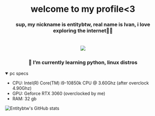 <h1 align="center">welcome to my profile<3</h1>
<h3 align="center">sup, my nickname is entitybtw, real name is Ivan, i love exploring the internet👨‍💻</h3>
<h1 align="center"> </h1>
<div align="center">
<a href="https://steamcommunity.com/id/entitybtw" target="_blank">
    <img src="https://img.shields.io/badge/Steam-171A21?style=for-the-badge&logo=steam&logoColor=white" style="margin-bottom: 5px;"/>
</a>
</div>
<h3 align="center">🌱 I’m currently learning python, linux distros</h3>
<details open>
  <summary>pc specs</summary>
  
  - CPU: Intel(R) Core(TM) i9-10850k CPU @ 3.60Ghz (after overclock 4.90Ghz)
  - GPU: Geforce RTX 3060 (overclocked by me)
  - RAM: 32 gb
    
</details>

![Entitybtw's GitHub stats](https://github-readme-stats.vercel.app/api?username=entitybtw&theme=gruvbox&show_icons=true)
